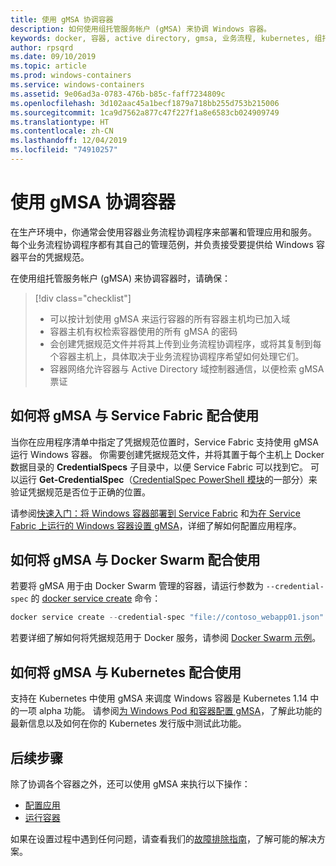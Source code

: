 ```yaml
---
title: 使用 gMSA 协调容器
description: 如何使用组托管服务帐户 (gMSA) 来协调 Windows 容器。
keywords: docker, 容器, active directory, gmsa, 业务流程, kubernetes, 组托管服务帐户
author: rpsqrd
ms.date: 09/10/2019
ms.topic: article
ms.prod: windows-containers
ms.service: windows-containers
ms.assetid: 9e06ad3a-0783-476b-b85c-faff7234809c
ms.openlocfilehash: 3d102aac45a1becf1879a718bb255d753b215006
ms.sourcegitcommit: 1ca9d7562a877c47f227f1a8e6583cb024909749
ms.translationtype: HT
ms.contentlocale: zh-CN
ms.lasthandoff: 12/04/2019
ms.locfileid: "74910257"
---
```

# <a name="orchestrate-containers-with-a-gmsa"></a>使用 gMSA 协调容器

在生产环境中，你通常会使用容器业务流程协调程序来部署和管理应用和服务。 每个业务流程协调程序都有其自己的管理范例，并负责接受要提供给 Windows 容器平台的凭据规范。

在使用组托管服务帐户 (gMSA) 来协调容器时，请确保：

> [!div class="checklist"]
> * 可以按计划使用 gMSA 来运行容器的所有容器主机均已加入域
> * 容器主机有权检索容器使用的所有 gMSA 的密码
> * 会创建凭据规范文件并将其上传到业务流程协调程序，或将其复制到每个容器主机上，具体取决于业务流程协调程序希望如何处理它们。
> * 容器网络允许容器与 Active Directory 域控制器通信，以便检索 gMSA 票证

## <a name="how-to-use-gmsa-with-service-fabric"></a>如何将 gMSA 与 Service Fabric 配合使用

当你在应用程序清单中指定了凭据规范位置时，Service Fabric 支持使用 gMSA 运行 Windows 容器。 你需要创建凭据规范文件，并将其置于每个主机上 Docker 数据目录的 **CredentialSpecs** 子目录中，以便 Service Fabric 可以找到它。 可以运行 **Get-CredentialSpec**（[CredentialSpec PowerShell 模块](https://aka.ms/credspec)的一部分）来验证凭据规范是否位于正确的位置。

请参阅[快速入门：将 Windows 容器部署到 Service Fabric](https://docs.microsoft.com/azure/service-fabric/service-fabric-quickstart-containers) 和[为在 Service Fabric 上运行的 Windows 容器设置 gMSA](https://docs.microsoft.com/azure/service-fabric/service-fabric-setup-gmsa-for-windows-containers)，详细了解如何配置应用程序。

## <a name="how-to-use-gmsa-with-docker-swarm"></a>如何将 gMSA 与 Docker Swarm 配合使用

若要将 gMSA 用于由 Docker Swarm 管理的容器，请运行参数为 `--credential-spec` 的 [docker service create](https://docs.docker.com/engine/reference/commandline/service_create/) 命令：

```powershell
docker service create --credential-spec "file://contoso_webapp01.json" --hostname "WebApp01" <image name>
```

若要详细了解如何将凭据规范用于 Docker 服务，请参阅 [Docker Swarm 示例](https://docs.docker.com/engine/reference/commandline/service_create/#provide-credential-specs-for-managed-service-accounts-windows-only)。

## <a name="how-to-use-gmsa-with-kubernetes"></a>如何将 gMSA 与 Kubernetes 配合使用

支持在 Kubernetes 中使用 gMSA 来调度 Windows 容器是 Kubernetes 1.14 中的一项 alpha 功能。 请参阅[为 Windows Pod 和容器配置 gMSA](https://kubernetes.io/docs/tasks/configure-pod-container/configure-gmsa)，了解此功能的最新信息以及如何在你的 Kubernetes 发行版中测试此功能。

## <a name="next-steps"></a>后续步骤

除了协调各个容器之外，还可以使用 gMSA 来执行以下操作：

- [配置应用](gmsa-configure-app.md)
- [运行容器](gmsa-run-container.md)

如果在设置过程中遇到任何问题，请查看我们的[故障排除指南](gmsa-troubleshooting.md)，了解可能的解决方案。
